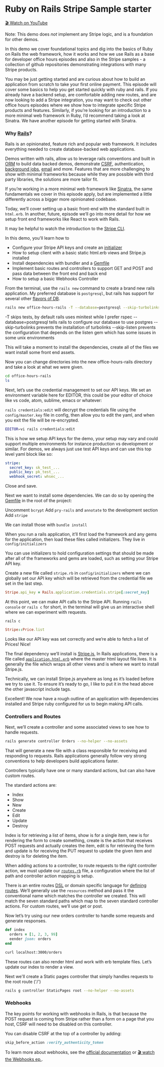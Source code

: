 # Ruby on Rails Stripe Sample starter

[🎬 Watch on YouTube](https://youtu.be/8aA9Enb8NVc)

Note: This demo does *not* implement any Stripe logic, and is a foundation for
other demos.

In this demo we cover foundational topics and dig into the basics of Ruby on
Rails the web framework, how it works and how we use Rails as a base for
developer office hours episodes and also in the Stripe samples - a collection
of github repositories demonstrating integrations with many Stripe products.

You may be just getting started and are curious about how to build an
application from scratch to take your first online payment. This episode will
cover some basics to help you get started quickly with ruby and rails. If you
already have a backend setup, are comfortable adding new routes, and are now
looking to add a Stripe integration, you may want to check out other office
hours episodes where we show how to integrate specific Stripe products and
features. Similarly, if you’re looking for an introduction to a more minimal
web framework in Ruby, I’d recommend taking a look at Sinatra. We have another
episode for getting started with Sinatra.

### Why [Rails](https://rubyonrails.org/)?

Rails is an opinionated, feature rich and popular web framework. It includes
everything needed to create database-backed web applications.

Demos written with rails, allow us to leverage rails conventions and built in
[ORM](https://guides.rubyonrails.org/active_record_basics.html) to build data
backed demos, demonstrate
[CSRF](https://guides.rubyonrails.org/security.html#cross-site-request-forgery-csrf),
authentication, [background
jobs](https://guides.rubyonrails.org/active_job_basics.html),
[email](https://guides.rubyonrails.org/action_mailer_basics.html) and more.
Features that are more challenging to show with minimal frameworks because
while they are possible with third party libraries, the solutions are
more tailor fit.

If you’re working in a more minimal web framework like [Sinatra](http://sinatrarb.com/), the same
fundamentals we cover in this episode apply, but are implemented a little
differently across a bigger more opinionated codebase.

Today, we’ll cover setting up a basic front-end with the standard built in
`html.erb`. In another, future, episode we’ll go into more detail for how we
setup front end frameworks like React to work with Rails.

It may be helpful to watch the introduction to the [Stripe
CLI](https://www.youtube.com/watch?v=Psq5N5C-FGo).

In this demo, you'll learn how to

- Configure your Stripe API keys and create an [initializer](./config/initializers/stripe.rb)
- How to setup client with a basic static html.erb views and Stripe.js installed
- Install dependencies with bundler and a [Gemfile](./Gemfile)
- Implement basic routes and controllers to support GET and POST and pass data between the front end and back end
- How to setup a basic Webhooks Controller


From the terminal, use the `rails new` command to create a brand new rails
application. My preferred database is `postgresql`, but rails has support for
several other [flavors of DB](https://guides.rubyonrails.org/v2.3/getting_started.html#configuring-a-database).

```sh
rails new office-hours-rails -T --database=postgresql --skip-turbolinks --skip-listen
```

-T skips tests, by default rails uses minitest while I prefer rspec
--database=postgresql tells rails to configure our database to use postgres
--skip-turbolinks prevents the installation of turbolinks
--skip-listen prevents the configuration that depends on the listen gem which has some issues in some unix environments

This will take a moment to install the dependencies, create all of the files we
want install some front end assets.

Now you can change directories into the new office-hours-rails directory and
take a look at what we were given.

```sh
cd office-hours-rails
ls
```

Next, let’s use the credential management to set our API keys. We set an
environment variable here for EDITOR, this could be your editor of choice like
vs code, atom, sublime, emacs or whatever:


`rails credentials:edit` will decrypt the credentials file using the
`config/master.key` file in config, then allow you to edit the yaml, and when
you exit the file will be re-encrypted.

```sh
EDITOR=vi rails credentials:edit
```

This is how we setup API keys for the demo, your setup may vary and could
support multiple environments for instance production vs development or
similar. For demos, we always just use test API keys and can use this top level
yaml block like so:

```yml
stripe:
  secret_key: sk_test_...
  public_key: pk_test_...
  webhook_secret: whsec_...
```

Close and save.

Next we want to install some dependencies. We can do so by opening the
[Gemfile](./Gemfile) in the root of the project:

Uncomment `bcrypt`
Add `pry-rails` and `annotate` to the development section
Add `stripe`


We can install those with `bundle install`

When you run a rails application, it’ll first load the framework and any gems
for the application, then load these files called initializers. They live in
`config/initializers`

You can use initializers to hold configuration settings that should be made
after all of the frameworks and gems are loaded, such as setting your Stripe
API key.

Create a new file called `stripe.rb` in `config/initializers` where we can
globally set our API key which will be retrieved from the credential file we
set in the last step.

```rb
Stripe.api_key = Rails.application.credentials.stripe[:secret_key]
```

At this point, we can make API calls to the Stripe API. Running `rails console`
or `rails c` for short, in the terminal will give us an interactive shell where
we can experiment with requests.

`rails c`

```rb
Stripe::Price.list
```

Looks like our API key was set correctly and we’re able to fetch a list of
Prices! Nice!

The final dependency we’ll install is [Stripe.js](https://stripe.com/docs/js),
In Rails applications, there is a file called
[`application.html.erb`](./app/views/layouts/application.html.erb) where the
master html layout file lives.  It is generally the file which wraps all other
views and is where we want to install Stripe.js.

Technically, we can install Stripe.js anywhere as long as it’s loaded before we
try to use it. To ensure it’s ready to go, I like to put it in the head above
the other javascript include tags.

Excellent! We now have a rough outline of an application with dependencies
installed and Stripe ruby configured for us to begin making API calls.

### Controllers and Routes

Next, we’ll create a controller and some associated views to see how to handle
requests.

```sh
rails generate controller Orders --no-helper --no-assets
```

That will generate a new file with a class responsible for receiving and
responding to requests. Rails applications generally follow very strong
conventions to help developers build applications faster.

Controllers typically have one or many standard actions, but can also have
custom routes.

The standard actions are:

- Index
- Show
- New
- Create
- Edit
- Update
- Destroy

Index is for retrieving a list of items, show is for a single item, new is for
rendering the form to create something, create is the action that receives POST
requests and actually creates the item, edit is for retrieving the form and
update is for receiving the PUT request to update the given item and destroy is
for deleting the item.

When adding actions to a controller, to route requests to the right controller
action, we must update our [`routes.rb`](./config/routes.rb) file, a
configuration where the list of path and controller action mapping is setup.

There is an entire routes
[DSL](https://en.wikipedia.org/wiki/Domain-specific_language) or domain
specific language for [defining
routes](https://guides.rubyonrails.org/routing.html).  We’ll generally use the
`resources` method and pass it the conventional name which matches the
controller we created. This will match the seven standard paths which map to
the seven standard controller actions. For custom routes, we’ll use get or
post.

Now let’s try using our new orders controller to handle some requests and generate responses.

```rb
def index
  orders = [1, 2, 3, 99]
  eender json: orders
end
```

```sh
curl localhost:3000/orders
```

These routes can also render html and work with erb template files. Let’s
update our index to render a view.

Next we'll create a Static pages controller that simply handles requests to the root route ('/')

```sh
rails g controller StaticPages root --no-helper --no-assets
```

### Webhooks

The key points for working with webhooks in Rails, is that because the POST
request is coming from Stripe rather than a form on a page that you host, CSRF
will need to be disabled on this controller.

You can disable CSRF at the top of a controller by adding:

```rb
skip_before_action :verify_authenticity_token
```

To learn more about webhooks, see the [official documentation](https://stripe.com/docs/webhooks/build) or [🎬 watch the Webhooks ep.](https://youtu.be/oYSLhriIZaA).
